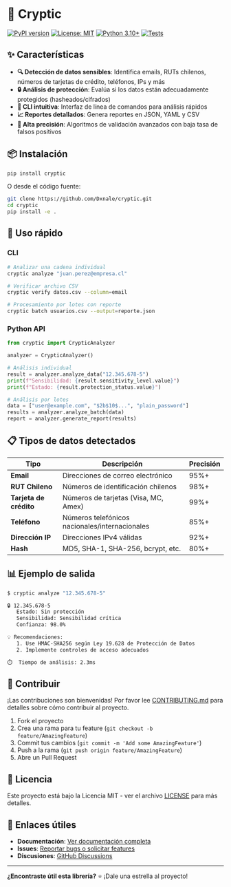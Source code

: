 # 🔐 Cryptic
[![PyPI version](https://badge.fury.io/py/cryptic.svg)](https://badge.fury.io/py/cryptic)
[![License: MIT](https://img.shields.io/badge/License-MIT-yellow.svg)](https://opensource.org/licenses/MIT)
[![Python 3.10+](https://img.shields.io/badge/python-3.10+-blue.svg)](https://www.python.org/downloads/)
[![Tests](https://github.com/Dxnale/cryptic/actions/workflows/tests.yml/badge.svg?branch=main)](https://github.com/Dxnale/cryptic/actions/workflows/tests.yml)
## ✨ Características

- **🔍 Detección de datos sensibles**: Identifica emails, RUTs chilenos, números de tarjetas de crédito, teléfonos, IPs y más
- **🔒 Análisis de protección**: Evalúa si los datos están adecuadamente protegidos (hasheados/cifrados)
- **🚀 CLI intuitiva**: Interfaz de línea de comandos para análisis rápidos
- **📈 Reportes detallados**: Genera reportes en JSON, YAML y CSV
- **🎯 Alta precisión**: Algoritmos de validación avanzados con baja tasa de falsos positivos

## 📦 Instalación

```bash
pip install cryptic
```

O desde el código fuente:

```bash
git clone https://github.com/Dxnale/cryptic.git
cd cryptic
pip install -e .
```

## 🚀 Uso rápido

### CLI

```bash
# Analizar una cadena individual
cryptic analyze "juan.perez@empresa.cl"

# Verificar archivo CSV
cryptic verify datos.csv --column=email

# Procesamiento por lotes con reporte
cryptic batch usuarios.csv --output=reporte.json
```

### Python API

```python
from cryptic import CrypticAnalyzer

analyzer = CrypticAnalyzer()

# Análisis individual
result = analyzer.analyze_data("12.345.678-5")
print(f"Sensibilidad: {result.sensitivity_level.value}")
print(f"Estado: {result.protection_status.value}")

# Análisis por lotes
data = ["user@example.com", "$2b$10$...", "plain_password"]
results = analyzer.analyze_batch(data)
report = analyzer.generate_report(results)
```

## 📋 Tipos de datos detectados

| Tipo | Descripción | Precisión |
|------|-------------|-----------|
| **Email** | Direcciones de correo electrónico | 95%+ |
| **RUT Chileno** | Números de identificación chilenos | 98%+ |
| **Tarjeta de crédito** | Números de tarjetas (Visa, MC, Amex) | 99%+ |
| **Teléfono** | Números telefónicos nacionales/internacionales | 85%+ |
| **Dirección IP** | Direcciones IPv4 válidas | 92%+ |
| **Hash** | MD5, SHA-1, SHA-256, bcrypt, etc. | 80%+ |

## 📊 Ejemplo de salida

```bash
$ cryptic analyze "12.345.678-5"

🔒 12.345.678-5
   Estado: Sin protección
   Sensibilidad: Sensibilidad crítica
   Confianza: 98.0%

💡 Recomendaciones:
   1. Use HMAC-SHA256 según Ley 19.628 de Protección de Datos
   2. Implemente controles de acceso adecuados

⏱️  Tiempo de análisis: 2.3ms
```

## 🤝 Contribuir

¡Las contribuciones son bienvenidas! Por favor lee [CONTRIBUTING.md](CONTRIBUTING.md) para detalles sobre cómo contribuir al proyecto.

1. Fork el proyecto
2. Crea una rama para tu feature (`git checkout -b feature/AmazingFeature`)
3. Commit tus cambios (`git commit -m 'Add some AmazingFeature'`)
4. Push a la rama (`git push origin feature/AmazingFeature`)
5. Abre un Pull Request

## 📝 Licencia

Este proyecto está bajo la Licencia MIT - ver el archivo [LICENSE](LICENSE) para más detalles.

## 🔗 Enlaces útiles

- **Documentación**: [Ver documentación completa](docs/)
- **Issues**: [Reportar bugs o solicitar features](https://github.com/Dxnale/cryptic/issues)
- **Discusiones**: [GitHub Discussions](https://github.com/Dxnale/cryptic/discussions)

---

**¿Encontraste útil esta librería?** ⭐ ¡Dale una estrella al proyecto!
